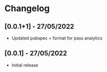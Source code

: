 # Changelog

## [0.0.1+1] - 27/05/2022
* Updated pubspec + format for pass analytics 
## [0.0.1] - 27/05/2022
* Initial release 
